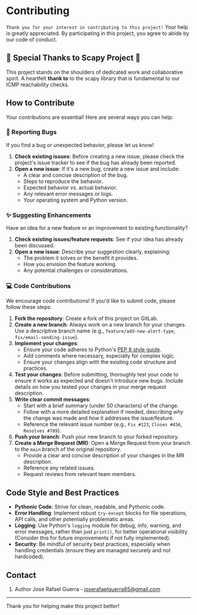 # Contributing

`Thank you for your interest in contributing to this project!` Your help is greatly appreciated. By participating in this project, you agree to abide by our code of conduct.

## 🙏 Special Thanks to Scapy Project 🙏

This project stands on the shoulders of dedicated work and collaborative spirit. A heartfelt **thank to** to the scapy library that is fundamental to our ICMP reachability checks. 

## How to Contribute

Your contributions are essential! Here are several ways you can help:

### 🐛 Reporting Bugs

If you find a bug or unexpected behavior, please let us know!
1.  **Check existing issues**: Before creating a new issue, please check the project's issue tracker to see if the bug has already been reported.
2.  **Open a new issue**: If it's a new bug, create a new issue and include:
    * A clear and concise description of the bug.
    * Steps to reproduce the behavior.
    * Expected behavior vs. actual behavior.
    * Any relevant error messages or logs.
    * Your operating system and Python version.

### ✨ Suggesting Enhancements

Have an idea for a new feature or an improvement to existing functionality?
1.  **Check existing issues/feature requests**: See if your idea has already been discussed.
2.  **Open a new issue**: Describe your suggestion clearly, explaining:
    * The problem it solves or the benefit it provides.
    * How you envision the feature working.
    * Any potential challenges or considerations.

### 💻 Code Contributions

We encourage code contributions! If you'd like to submit code, please follow these steps:

1.  **Fork the repository**: Create a fork of this project on GitLab.
2.  **Create a new branch**: Always work on a new branch for your changes. Use a descriptive branch name (e.g., `feature/add-new-alert-type`, `fix/email-sending-issue`).
3.  **Implement your changes**:
    * Ensure your code adheres to Python's [PEP 8 style guide](https://www.python.org/dev/peps/pep-0008/).
    * Add comments where necessary, especially for complex logic.
    * Ensure your changes align with the existing code structure and practices.
4.  **Test your changes**: Before submitting, thoroughly test your code to ensure it works as expected and doesn't introduce new bugs. Include details on how you tested your changes in your merge request description.
5.  **Write clear commit messages**:
    * Start with a brief summary (under 50 characters) of the change.
    * Follow with a more detailed explanation if needed, describing *why* the change was made and *how* it addresses the issue/feature.
    * Reference the relevant issue number (e.g., `Fix #123`, `Closes #456`, `Resolves #789`).
6.  **Push your branch**: Push your new branch to your forked repository.
7.  **Create a Merge Request (MR)**: Open a Merge Request from your branch to the `main` branch of the original repository.
    * Provide a clear and concise description of your changes in the MR description.
    * Reference any related issues.
    * Request reviews from relevant team members.

## Code Style and Best Practices

* **Pythonic Code**: Strive for clean, readable, and Pythonic code.
* **Error Handling**: Implement robust `try-except` blocks for file operations, API calls, and other potentially problematic areas.
* **Logging**: Use Python's `logging` module for debug, info, warning, and error messages, rather than just `print()`, for better operational visibility. (Consider this for future improvements if not fully implemented).
* **Security**: Be mindful of security best practices, especially when handling credentials (ensure they are managed securely and not hardcoded).

## Contact

1. Author
Jose Rafael Guerra - joserafaelguerra85@gmail.com

---

Thank you for helping make this project better!
